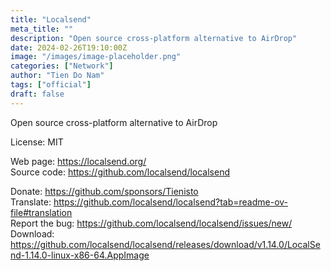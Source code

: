 ```yaml
---
title: "Localsend"
meta_title: ""
description: "Open source cross-platform alternative to AirDrop"
date: 2024-02-26T19:10:00Z
image: "/images/image-placeholder.png"
categories: ["Network"]
author: "Tien Do Nam"
tags: ["official"]
draft: false
---
```


Open source cross-platform alternative to AirDrop

License: MIT

Web page: https://localsend.org/  
Source code: https://github.com/localsend/localsend

Donate: https://github.com/sponsors/Tienisto  
Translate: https://github.com/localsend/localsend?tab=readme-ov-file#translation  
Report the bug: https://github.com/localsend/localsend/issues/new/  
Download: https://github.com/localsend/localsend/releases/download/v1.14.0/LocalSend-1.14.0-linux-x86-64.AppImage
